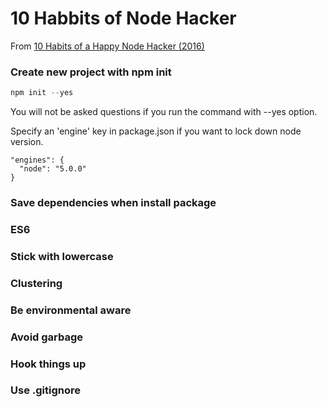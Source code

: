 # 10 Habbits of Node Hacker

From [10 Habits of a Happy Node Hacker (2016)](http://blog.heroku.com/archives/2015/11/10/node-habits-2016)

### Create new project with npm init

```javascript
npm init --yes
```
You will not be asked questions if you run the command with --yes option.

Specify an 'engine' key in package.json if you want to lock down node version.

```
"engines": {
  "node": "5.0.0"
}
```

### Save dependencies when install package

### ES6

### Stick with lowercase

### Clustering

### Be environmental aware

### Avoid garbage

### Hook things up

### Use .gitignore
